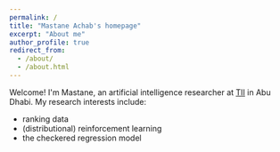 ```yaml
---
permalink: /
title: "Mastane Achab's homepage"
excerpt: "About me"
author_profile: true
redirect_from:
  - /about/
  - /about.html
---
```


Welcome! I'm Mastane, an artificial intelligence researcher at <a href='https://www.tii.ae/'>TII</a> in Abu Dhabi.
My research interests include:
* ranking data
* (distributional) reinforcement learning
* the checkered regression model
